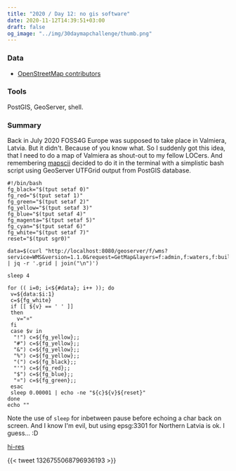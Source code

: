 ```yaml
---
title: "2020 / Day 12: no gis software"
date: 2020-11-12T14:39:51+03:00
draft: false
og_image: "../img/30daymapchallenge/thumb.png"
---
```

### Data
- [OpenStreetMap contributors](https://www.openstreetmap.org/)

### Tools
PostGIS, GeoServer, shell.

### Summary
Back in July 2020 FOSS4G Europe was supposed to take place in Valmiera, Latvia.
But it didn't. Because of you know what. So I suddenly got this idea, that I need
to do a map of Valmiera as shout-out to my fellow LOCers. And remembering
[mapscii](https://github.com/rastapasta/mapscii) decided to do it in the terminal
with a simplistic bash script using GeoServer UTFGrid output from PostGIS
database.

```
#!/bin/bash
fg_black="$(tput setaf 0)"
fg_red="$(tput setaf 1)"
fg_green="$(tput setaf 2)"
fg_yellow="$(tput setaf 3)"
fg_blue="$(tput setaf 4)"
fg_magenta="$(tput setaf 5)"
fg_cyan="$(tput setaf 6)"
fg_white="$(tput setaf 7)"
reset="$(tput sgr0)"

data=$(curl "http://localhost:8080/geoserver/f/wms?service=WMS&version=1.1.0&request=GetMap&layers=f:admin,f:waters,f:builtup,f:roads&WIDTH=830&HEIGHT=250&BBOX=577579.7139896681%2C6373247.321590611%2C594758.7926965223%2C6381836.860944037&srs=EPSG%3A3301&format=application%2Fjson%3Btype%3Dutfgrid" | jq -r '.grid | join("\n")')

sleep 4

for (( i=0; i<${#data}; i++ )); do
 v=${data:$i:1}
 c=${fg_white}
 if [[ ${v} == ' ' ]]
 then
   v="¤"
 fi
 case $v in
  "!") c=${fg_yellow};;
  "#") c=${fg_yellow};;
  "&") c=${fg_yellow};;
  "%") c=${fg_yellow};;
  "(") c=${fg_black};;
  "'") c=${fg_red};;
  "$") c=${fg_blue};;
  "¤") c=${fg_green};;
 esac
 sleep 0.00001 | echo -ne "${c}${v}${reset}"
done
echo ""
```

Note the use of `sleep` for inbetween pause before echoing a char back on screen.
And I know I'm evil, but using epsg:3301 for Northern Latvia is ok. I guess... :D

[hi-res](https://tkardi.ee/writeup/img/30daymapchallenge/day-12-no-gis-software.gif)

{{< tweet 1326755068796936193 >}}

